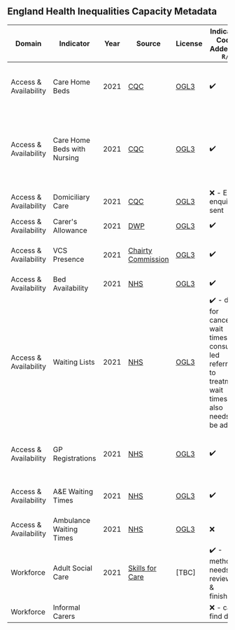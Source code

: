 ## England Health Inequalities Capacity Metadata

| Domain | Indicator | Year | Source | License | Indicator Code Added to `R/` | Data Added to `data/` |
| --- | --- | --- | --- | --- | --- | --- |
| Access & Availability | Care Home Beds | 2021 | [CQC](https://www.cqc.org.uk/about-us/transparency/using-cqc-data#directory) | [OGL3](https://www.nationalarchives.gov.uk/doc/open-government-licence/version/3/) | :heavy_check_mark: | :heavy_check_mark: - there are no beds in "E09000001" (City of London) |
| Access & Availability | Care Home Beds with Nursing | 2021 | [CQC](https://www.cqc.org.uk/about-us/transparency/using-cqc-data#directory) | [OGL3](https://www.nationalarchives.gov.uk/doc/open-government-licence/version/3/) | :heavy_check_mark: | :heavy_check_mark: - there are no beds in "E09000001" (City of London) & "E06000053" (Isles of Scilly) |
| Access & Availability | Domiciliary Care | 2021 | [CQC](https://www.cqc.org.uk/about-us/transparency/using-cqc-data#directory) | [OGL3](https://www.nationalarchives.gov.uk/doc/open-government-licence/version/3/) | :x: - Email enquiry sent | :x: |
| Access & Availability | Carer's Allowance | 2021 | [DWP](https://www.gov.uk/government/collections/dwp-statistical-summaries) | [OGL3](https://www.nationalarchives.gov.uk/doc/open-government-licence/version/3/) | :heavy_check_mark: | :heavy_check_mark: |
| Access & Availability | VCS Presence | 2021 | [Chairty Commission](https://register-of-charities.charitycommission.gov.uk/register/full-register-download)  | [OGL3](https://www.nationalarchives.gov.uk/doc/open-government-licence/version/3/) | :heavy_check_mark: | :x: - currently at UTLA level, dissagregate to LTLA? |
| Access & Availability | Bed Availability | 2021 | [NHS](https://www.england.nhs.uk/statistics/statistical-work-areas/bed-availability-and-occupancy/) | [OGL3](https://www.nationalarchives.gov.uk/doc/open-government-licence/version/3/) | :heavy_check_mark: | :x: - review required |
| Access & Availability | Waiting Lists | 2021 | [NHS](https://www.england.nhs.uk/statistics/statistical-work-areas/diagnostics-waiting-times-and-activity/) | [OGL3](https://www.nationalarchives.gov.uk/doc/open-government-licence/version/3/) | :heavy_check_mark: - data for cancer wait times & consult led referral to treatment wait times also needs to be added | :x: - Trusts are missing from the Trust to MSOA lookup table |
| Access & Availability | GP Registrations | 2021 | [NHS](https://digital.nhs.uk/data-and-information/publications/statistical/patients-registered-at-a-gp-practice/october-2021) | [OGL3](https://digital.nhs.uk/about-nhs-digital/terms-and-conditions#8-your-use-of-nhs-digital-content) | :heavy_check_mark: | :x: - LAD codes need aligning and over counting correcting |
| Access & Availability | A&E Waiting Times | 2021 | [NHS](https://www.england.nhs.uk/statistics/statistical-work-areas/ae-waiting-times-and-activity/) | [OGL3](https://www.nationalarchives.gov.uk/doc/open-government-licence/version/3/) | :heavy_check_mark: | :x: - trust/msoa codes need aligning |
| Access & Availability | Ambulance Waiting Times | 2021 | [NHS](https://www.england.nhs.uk/statistics/statistical-work-areas/ae-waiting-times-and-activity/) | [OGL3](https://www.nationalarchives.gov.uk/doc/open-government-licence/version/3/) | :x: | :x: |
| Workforce | Adult Social Care | 2021 | [Skills for Care](https://www.skillsforcare.org.uk/adult-social-care-workforce-data/Workforce-intelligence/publications/local-information/My-local-authority-area.aspx) | [TBC] | :heavy_check_mark: - method needs reviewing & finishing | :x: |
| Workforce | Informal Carers |  |  |  | :x: - can't find data | :x: |